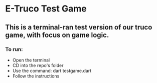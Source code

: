 # E-Truco Test Game
## This is a terminal-ran test version of our truco game, with focus on game logic.

### To run:

- Open the terminal
- CD into the repo's folder
- Use the command: dart testgame.dart
- Follow the instructions
